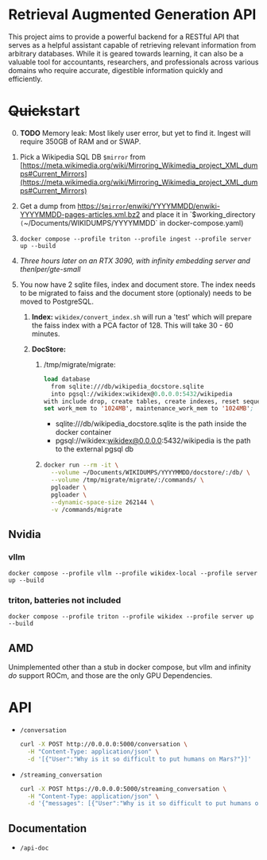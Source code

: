 # Retrieval Augmented Generation API

This project aims to provide a powerful backend for a RESTful API that serves as a helpful assistant capable of retrieving relevant information from arbitrary databases. While it is geared towards learning, it can also be a valuable tool for accountants, researchers, and professionals across various domains who require accurate, digestible information quickly and efficiently.

# ~~Quick~~start

0. **TODO** Memory leak: Most likely user error, but yet to find it. Ingest will require 350GB of RAM and or SWAP.

1. Pick a Wikipedia SQL DB `$mirror` from [https://meta.wikimedia.org/wiki/Mirroring_Wikimedia_project_XML_dumps#Current_Mirrors](https://meta.wikimedia.org/wiki/Mirroring_Wikimedia_project_XML_dumps#Current_Mirrors)

1. Get a dump from [https://`$mirror`/enwiki/YYYYMMDD/enwiki-YYYYMMDD-pages-articles.xml.bz2](https://$mirror/enwiki/YYYYMMDD/enwiki-YYYYMMDD-pages-articles.xml.bz2) and place it in `$working_directory` (`~/Documents/WIKIDUMPS/YYYYMMDD` in docker-compose.yaml)

1. `docker compose --profile triton --profile ingest --profile server up --build`

1. _Three hours later on an RTX 3090, with infinity embedding server and thenlper/gte-small_

1. You now have 2 sqlite files, index and document store. The index needs to be migrated to faiss and the document store (optionaly) needs to be moved to PostgreSQL.

   1. **Index:** `wikidex/convert_index.sh` will run a 'test' which will prepare the faiss index with a PCA factor of 128. This will take 30 - 60 minutes.
   1. **DocStore:**

      1. /tmp/migrate/migrate:
         ```lisp
         load database
           from sqlite:///db/wikipedia_docstore.sqlite
           into pgsql://wikidex:wikidex@0.0.0.0:5432/wikipedia
         with include drop, create tables, create indexes, reset sequences
         set work_mem to '1024MB', maintenance_work_mem to '1024MB';
         ```
         - sqlite:///db/wikipedia_docstore.sqlite is the path inside the docker container
         - pgsql://wikidex:wikidex@0.0.0.0:5432/wikipedia is the path to the external pgsql db
      1. ```bash
         docker run --rm -it \
           --volume ~/Documents/WIKIDUMPS/YYYYMMDD/docstore/:/db/ \
           --volume /tmp/migrate/migrate/:/commands/ \
           pgloader \
           pgloader \
           --dynamic-space-size 262144 \
           -v /commands/migrate
         ```

## Nvidia

### vllm

`docker compose --profile vllm --profile wikidex-local --profile server up --build`

### triton, batteries not included

`docker compose --profile triton --profile wikidex --profile server up --build`

## AMD

Unimplemented other than a stub in docker compose, but vllm and infinity _do_ support ROCm, and those are the only GPU Dependencies.

# API

- `/conversation`
  ```bash
  curl -X POST http://0.0.0.0:5000/conversation \
    -H "Content-Type: application/json" \
    -d '[{"User":"Why is it so difficult to put humans on Mars?"}]'
  ```
- `/streaming_conversation`
  ```bash
  curl -X POST https://0.0.0.0:5000/streaming_conversation \
    -H "Content-Type: application/json" \
    -d '{"messages": [{"User":"Why is it so difficult to put humans on Mars?"}]}'
  ```

## Documentation

- `/api-doc`
